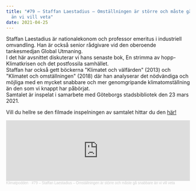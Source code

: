 ```yaml
---
title: "#79 – Staffan Laestadius – Omställningen är större och måste gå snabbare
  än vi vill veta"
date: 2021-04-25
---
```

Staffan Laestadius är nationalekonom och professor emeritus i industriell omvandling. Han är också senior rådgivare vid den oberoende tankesmedjan Global Utmaning.\
I det här avsnittet diskuterar vi hans senaste bok, En strimma av hopp- Klimatkrisen och det postfossila samhället.\
Staffan har också gett böckerna "Klimatet och välfärden" (2013) och "Klimatet och omställningen" (2018) där han analyserar det nödvändiga och möjliga med en mycket snabbare och mer genomgripande klimatomställning än den som vi knappt har påbörjat.\
Samtalet är inspelat i samarbete med Göteborgs stadsbibliotek den 23 mars 2021.

Vill du hellre se den filmade inspelningen av samtalet hittar du den [här!](https://www.youtube.com/watch?v=Vgb9gZMFpvE&t=494s)

<iframe width="100%" height="166" scrolling="no" frameborder="no" allow="autoplay" src="https://w.soundcloud.com/player/?url=https%3A//api.soundcloud.com/tracks/1035842341&color=%23ff5500&auto_play=false&hide_related=false&show_comments=true&show_user=true&show_reposts=false&show_teaser=true"></iframe><div style="font-size: 10px; color: #cccccc;line-break: anywhere;word-break: normal;overflow: hidden;white-space: nowrap;text-overflow: ellipsis; font-family: Interstate,Lucida Grande,Lucida Sans Unicode,Lucida Sans,Garuda,Verdana,Tahoma,sans-serif;font-weight: 100;"><a href="https://soundcloud.com/klimatpodden" title="Klimatpodden" target="_blank" style="color: #cccccc; text-decoration: none;">Klimatpodden</a> · <a href="https://soundcloud.com/klimatpodden/79-staffan-laestadius-omstallningen-ar-storre-och-maste-ga-snabbare-an-vi-vill-veta" title="#79 – Staffan Laestadius – Omställningen är större och måste gå snabbare än vi vill veta" target="_blank" style="color: #cccccc; text-decoration: none;">#79 – Staffan Laestadius – Omställningen är större och måste gå snabbare än vi vill veta</a></div>